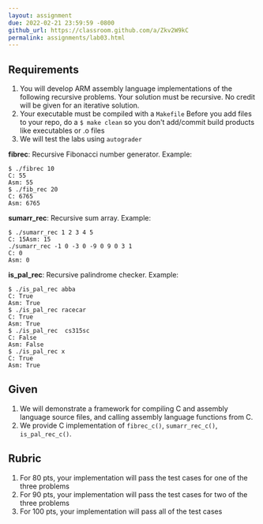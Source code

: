 ```yaml
---
layout: assignment
due: 2022-02-21 23:59:59 -0800
github_url: https://classroom.github.com/a/Zkv2W9kC
permalink: assignments/lab03.html
---
```


## Requirements
1. You will develop ARM assembly language implementations of the following recursive problems. Your solution must be recursive. No credit will be given for an iterative solution. 
1. Your executable must be compiled with a `Makefile`
Before you add files to your repo, do a `$ make clean` so you don't add/commit build products like executables or .o files
1. We will test the labs using `autograder`

**fibrec**: Recursive Fibonacci number generator. Example:
```
$ ./fibrec 10
C: 55
Asm: 55
$ ./fib_rec 20
C: 6765
Asm: 6765
```
**sumarr_rec**: Recursive sum array. Example:
```
$ ./sumarr_rec 1 2 3 4 5
C: 15Asm: 15
./sumarr_rec -1 0 -3 0 -9 0 9 0 3 1
C: 0
Asm: 0
```
**is_pal_rec**: Recursive palindrome checker. Example:
```
$ ./is_pal_rec abba
C: True
Asm: True
$ ./is_pal_rec racecar
C: True
Asm: True
$ ./is_pal_rec  cs315sc
C: False
Asm: False
$ ./is_pal_rec x
C: True
Asm: True
```

## Given
1. We will demonstrate a framework for compiling C and assembly language source files, and calling assembly language functions from C. 
1. We provide C implementation of `fibrec_c()`, `sumarr_rec_c()`, `is_pal_rec_c()`.

## Rubric
1. For 80 pts, your implementation will pass the test cases for one of the three problems
1. For 90 pts, your implementation will pass the test cases for two of the three problems
1. For 100 pts, your implementation will pass all of the test cases